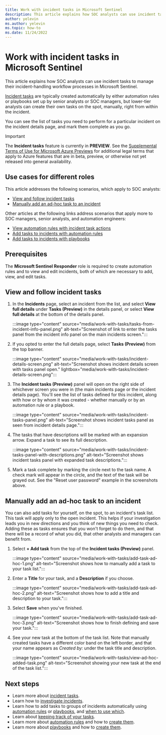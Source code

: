 ```yaml
---
title: Work with incident tasks in Microsoft Sentinel
description: This article explains how SOC analysts can use incident tasks to manage their incident-handling workflow processes in Microsoft Sentinel.
author: yelevin
ms.author: yelevin
ms.topic: how-to
ms.date: 11/24/2022
---
```


# Work with incident tasks in Microsoft Sentinel

This article explains how SOC analysts can use incident tasks to manage their incident-handling workflow processes in Microsoft Sentinel.

[Incident tasks](incident-tasks.md) are typically created automatically by either automation rules or playbooks set up by senior analysts or SOC managers, but lower-tier analysts can create their own tasks on the spot, manually, right from within the incident.

You can see the list of tasks you need to perform for a particular incident on the incident details page, and mark them complete as you go.

> [!IMPORTANT]
>
> The **Incident tasks** feature is currently in **PREVIEW**. See the [Supplemental Terms of Use for Microsoft Azure Previews](https://azure.microsoft.com/support/legal/preview-supplemental-terms/) for additional legal terms that apply to Azure features that are in beta, preview, or otherwise not yet released into general availability.

## Use cases for different roles

This article addresses the following scenarios, which apply to SOC analysts:

- [View and follow incident tasks](#view-and-follow-incident-tasks)
- [Manually add an ad-hoc task to an incident](#manually-add-an-ad-hoc-task-to-an-incident)

Other articles at the following links address scenarios that apply more to SOC managers, senior analysts, and automation engineers:

- [View automation rules with incident task actions](create-tasks-automation-rule.md#view-automation-rules-with-incident-task-actions)
- [Add tasks to incidents with automation rules](create-tasks-automation-rule.md#add-tasks-to-incidents-with-automation-rules)
- [Add tasks to incidents with playbooks](create-tasks-playbook.md)

## Prerequisites

The **Microsoft Sentinel Responder** role is required to create automation rules and to view and edit incidents, both of which are necessary to add, view, and edit tasks.

## View and follow incident tasks

1. In the **Incidents** page, select an incident from the list, and select **View full details**  under **Tasks (Preview)** in the details panel, or select **View full details** at the bottom of the details panel.

    :::image type="content" source="media/work-with-tasks/tasks-from-incident-info-panel.png" alt-text="Screenshot of link to enter the tasks panel from the incident info panel on the main incidents screen.":::

1. If you opted to enter the full details page, select **Tasks (Preview)** from the top banner.

    :::image type="content" source="media/work-with-tasks/incident-details-screen.png" alt-text="Screenshot shows incident details screen with tasks panel open." lightbox="media/work-with-tasks/incident-details-screen.png":::

1. The **Incident tasks (Preview)** panel will open on the right side of whichever screen you were in (the main incidents page or the incident details page). You'll see the list of tasks defined for this incident, along with how or by whom it was created - whether manually or by an automation rule or a playbook.

    :::image type="content" source="media/work-with-tasks/incident-tasks-panel.png" alt-text="Screenshot shows incident tasks panel as seen from incident details page.":::

1. The tasks that have descriptions will be marked with an expansion arrow. Expand a task to see its full description.

    :::image type="content" source="media/work-with-tasks/incident-tasks-panel-with-descriptions.png" alt-text="Screenshot shows incident tasks panel with expanded task descriptions.":::

1. Mark a task complete by marking the circle next to the task name. A check mark will appear in the circle, and the text of the task will be grayed out. See the "Reset user password" example in the screenshots above.

## Manually add an ad-hoc task to an incident

You can also add tasks for yourself, on the spot, to an incident's task list. This task will apply only to the open incident. This helps if your investigation leads you in new directions and you think of new things you need to check. Adding these as tasks ensures that you won't forget to do them, and that there will be a record of what you did, that other analysts and managers can benefit from.

1. Select **+ Add task** from the top of the **Incident tasks (Preview)** panel.

    :::image type="content" source="media/work-with-tasks/add-task-ad-hoc-1.png" alt-text="Screenshot shows how to manually add a task to your task list.":::

1. Enter a **Title** for your task, and a **Description** if you choose.

    :::image type="content" source="media/work-with-tasks/add-task-ad-hoc-2.png" alt-text="Screenshot shows how to add a title and description to your task.":::

1. Select **Save** when you've finished.

    :::image type="content" source="media/work-with-tasks/add-task-ad-hoc-3.png" alt-text="Screenshot shows how to finish defining and save your task.":::

1. See your new task at the bottom of the task list. Note that manually created tasks have a different color band on the left border, and that your name appears as *Created by:* under the task title and description.

    :::image type="content" source="media/work-with-tasks/view-ad-hoc-added-task.png" alt-text="Screenshot showing your new task at the end of the task list.":::

## Next steps

- Learn more about [incident tasks](incident-tasks.md).
- Learn how to [investigate incidents](investigate-cases.md).
- Learn how to add tasks to groups of incidents automatically using [automation rules](create-tasks-automation-rule.md) or [playbooks](create-tasks-playbook.md), and [when to use which](incident-tasks.md#use-automation-rules-or-playbooks-to-add-tasks).
- Learn about [keeping track of your tasks](audit-track-tasks.md).
- Learn more about [automation rules](automate-incident-handling-with-automation-rules.md) and how to [create them](./create-manage-use-automation-rules.md).
- Learn more about [playbooks](automate-responses-with-playbooks.md) and how to [create them](tutorial-respond-threats-playbook.md).

